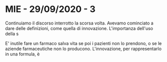 # MIE - 29/09/2020 - 3

Continuiamo il discorso interrotto la scorsa volta. Avevamo cominciato a dare delle definizioni, come quella di innovazione. L'importanza dell'uso della s

E' inutile fare un farmaco salva vita se poi i pazienti non lo prendono, o se le aziende farmaceutiche non lo producono. L'innovazione, per rappresentarlo in una formula, è 
